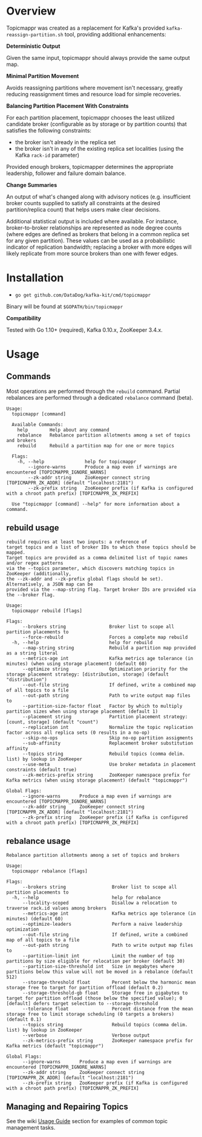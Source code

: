 # Overview
Topicmappr was created as a replacement for Kafka's provided `kafka-reassign-partition.sh` tool, providing additional enhancements:

**Deterministic Output**

Given the same input, topicmappr should always provide the same output map.

**Minimal Partition Movement**

Avoids reassigning partitions where movement isn't necessary, greatly reducing reassignment times and resource load for simple recoveries.

**Balancing Partition Placement With Constraints**

For each partition placement, topicmappr chooses the least utilized candidate broker (configurable as by storage or by partition counts) that satisfies the following constraints:

- the broker isn't already in the replica set
- the broker isn't in any of the existing replica set localities (using the Kafka `rack-id` parameter)

Provided enough brokers, topicmapper determines the appropriate leadership, follower and failure domain balance.

**Change Summaries**

An output of what's changed along with advisory notices (e.g. insufficient broker counts supplied to satisfy all constraints at the desired partition/replica count) that helps users make clear decisions.

Additional statistical output is included where available. For instance, broker-to-broker relationships are represented as node degree counts (where edges are defined as brokers that belong in a common replica set for any given partition). These values can be used as a probabilistic indicator of replication bandwidth; replacing a broker with more edges will likely replicate from more source brokers than one with fewer edges.

# Installation
- `go get github.com/DataDog/kafka-kit/cmd/topicmappr`

Binary will be found at `$GOPATH/bin/topicmappr`

**Compatibility**

Tested with Go 1.10+ (required), Kafka 0.10.x, ZooKeeper 3.4.x.

# Usage

## Commands

Most operations are performed through the `rebuild` command. Partial rebalances are performed through a dedicated `rebalance` command (beta).

```
Usage:
  topicmappr [command]

  Available Commands:
    help        Help about any command
    rebalance   Rebalance partition allotments among a set of topics and brokers
    rebuild     Rebuild a partition map for one or more topics

  Flags:
    -h, --help               help for topicmappr
        --ignore-warns       Produce a map even if warnings are encountered [TOPICMAPPR_IGNORE_WARNS]
        --zk-addr string     ZooKeeper connect string [TOPICMAPPR_ZK_ADDR] (default "localhost:2181")
        --zk-prefix string   ZooKeeper prefix (if Kafka is configured with a chroot path prefix) [TOPICMAPPR_ZK_PREFIX]

  Use "topicmappr [command] --help" for more information about a command.
```



## rebuild usage

```
rebuild requires at least two inputs: a reference of
target topics and a list of broker IDs to which those topics should be mapped.
Target topics are provided as a comma delimited list of topic names and/or regex patterns
via the --topics parameter, which discovers matching topics in ZooKeeper (additionally,
the --zk-addr and --zk-prefix global flags should be set). Alternatively, a JSON map can be
provided via the --map-string flag. Target broker IDs are provided via the --broker flag.

Usage:
  topicmappr rebuild [flags]

Flags:
      --brokers string                Broker list to scope all partition placements to
      --force-rebuild                 Forces a complete map rebuild
  -h, --help                          help for rebuild
      --map-string string             Rebuild a partition map provided as a string literal
      --metrics-age int               Kafka metrics age tolerance (in minutes) (when using storage placement) (default 60)
      --optimize string               Optimization priority for the storage placement strategy: [distribution, storage] (default "distribution")
      --out-file string               If defined, write a combined map of all topics to a file
      --out-path string               Path to write output map files to
      --partition-size-factor float   Factor by which to multiply partition sizes when using storage placement (default 1)
      --placement string              Partition placement strategy: [count, storage] (default "count")
      --replication int               Normalize the topic replication factor across all replica sets (0 results in a no-op)
      --skip-no-ops                   Skip no-op partition assigments
      --sub-affinity                  Replacement broker substitution affinity
      --topics string                 Rebuild topics (comma delim. list) by lookup in ZooKeeper
      --use-meta                      Use broker metadata in placement constraints (default true)
      --zk-metrics-prefix string      ZooKeeper namespace prefix for Kafka metrics (when using storage placement) (default "topicmappr")

Global Flags:
      --ignore-warns       Produce a map even if warnings are encountered [TOPICMAPPR_IGNORE_WARNS]
      --zk-addr string     ZooKeeper connect string [TOPICMAPPR_ZK_ADDR] (default "localhost:2181")
      --zk-prefix string   ZooKeeper prefix (if Kafka is configured with a chroot path prefix) [TOPICMAPPR_ZK_PREFIX]
```

## rebalance usage

```
Rebalance partition allotments among a set of topics and brokers

Usage:
  topicmappr rebalance [flags]

Flags:
      --brokers string                 Broker list to scope all partition placements to
  -h, --help                           help for rebalance
      --locality-scoped                Disallow a relocation to traverse rack.id values among brokers
      --metrics-age int                Kafka metrics age tolerance (in minutes) (default 60)
      --optimize-leaders               Perform a naive leadership optimization
      --out-file string                If defined, write a combined map of all topics to a file
      --out-path string                Path to write output map files to
      --partition-limit int            Limit the number of top partitions by size eligible for relocation per broker (default 30)
      --partition-size-threshold int   Size in megabytes where partitions below this value will not be moved in a rebalance (default 512)
      --storage-threshold float        Percent below the harmonic mean storage free to target for partition offload (default 0.2)
      --storage-threshold-gb float     Storage free in gigabytes to target for partition offload (those below the specified value); 0 [default] defers target selection to --storage-threshold
      --tolerance float                Percent distance from the mean storage free to limit storage scheduling (0 targets a brokers) (default 0.1)
      --topics string                  Rebuild topics (comma delim. list) by lookup in ZooKeeper
      --verbose                        Verbose output
      --zk-metrics-prefix string       ZooKeeper namespace prefix for Kafka metrics (default "topicmappr")

Global Flags:
      --ignore-warns       Produce a map even if warnings are encountered [TOPICMAPPR_IGNORE_WARNS]
      --zk-addr string     ZooKeeper connect string [TOPICMAPPR_ZK_ADDR] (default "localhost:2181")
      --zk-prefix string   ZooKeeper prefix (if Kafka is configured with a chroot path prefix) [TOPICMAPPR_ZK_PREFIX]
```

## Managing and Repairing Topics

See the wiki [Usage Guide](https://github.com/DataDog/kafka-kit/wiki/Topicmappr-Usage-Guide) section for examples of common topic management tasks.
